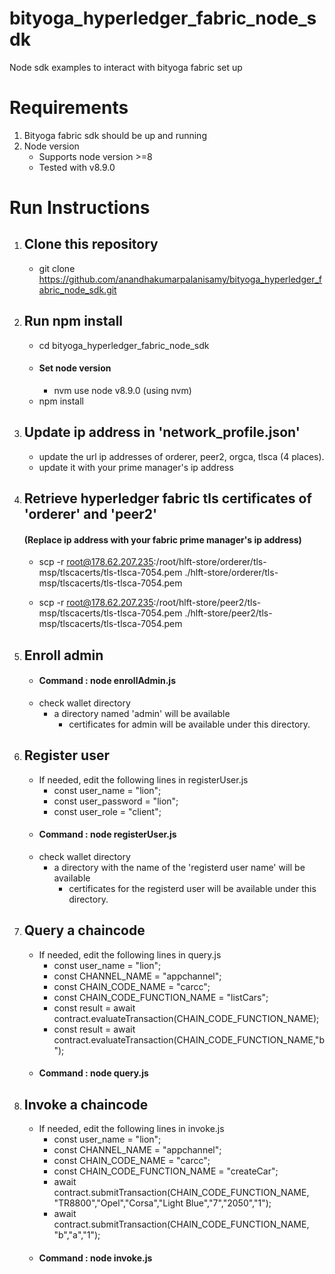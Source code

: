 # bityoga_hyperledger_fabric_node_sdk
Node sdk examples to interact with bityoga fabric set up

# Requirements
  1. Bityoga fabric sdk should be up and running
  2. Node version
     - Supports node version >=8
     - Tested with v8.9.0

# Run Instructions
  1. ## Clone this repository
      - git clone https://github.com/anandhakumarpalanisamy/bityoga_hyperledger_fabric_node_sdk.git
      
  2. ## Run npm install
      - cd bityoga_hyperledger_fabric_node_sdk
      - ####  Set node version
          -  nvm use node v8.9.0   (using nvm)
      - npm install
      
  3. ## Update ip address in 'network_profile.json'
      - update the url ip addresses of orderer, peer2, orgca, tlsca (4 places).
      - update it with your prime manager's ip address
      
  4.  ## Retrieve hyperledger fabric tls certificates of 'orderer' and 'peer2'
      #### (Replace ip address with your fabric prime manager's ip address)

        - scp -r root@178.62.207.235:/root/hlft-store/orderer/tls-msp/tlscacerts/tls-tlsca-7054.pem ./hlft-store/orderer/tls-msp/tlscacerts/tls-tlsca-7054.pem

        - scp -r root@178.62.207.235:/root/hlft-store/peer2/tls-msp/tlscacerts/tls-tlsca-7054.pem ./hlft-store/peer2/tls-msp/tlscacerts/tls-tlsca-7054.pem
        
   5. ## Enroll admin
        - #### Command : node enrollAdmin.js
        - check wallet directory
           - a directory named 'admin' will be available
              - certificates for admin will be available under this directory.

   6. ## Register user
        - If needed, edit the following lines in registerUser.js
          - const user_name = "lion";
          - const user_password = "lion";
          - const user_role = "client";
        - #### Command : node registerUser.js
        - check wallet directory
           - a directory with the name of the 'registerd user name' will be available
              - certificates for the registerd user  will be available under this directory.
    
   7. ## Query a chaincode
        - If needed, edit the following lines in query.js
          - const user_name = "lion";
          - const CHANNEL_NAME  = "appchannel";
          - const CHAIN_CODE_NAME = "carcc";
          - const CHAIN_CODE_FUNCTION_NAME = "listCars";
          - const result = await contract.evaluateTransaction(CHAIN_CODE_FUNCTION_NAME);
          - const result = await contract.evaluateTransaction(CHAIN_CODE_FUNCTION_NAME,"b");
        - #### Command : node query.js
        
   8. ## Invoke a chaincode
        - If needed, edit the following lines in invoke.js
          - const user_name = "lion";
          - const CHANNEL_NAME  = "appchannel";
          - const CHAIN_CODE_NAME = "carcc";
          - const CHAIN_CODE_FUNCTION_NAME = "createCar";
          - await contract.submitTransaction(CHAIN_CODE_FUNCTION_NAME, "TR8800","Opel","Corsa","Light Blue","7","2050","1");
          - await contract.submitTransaction(CHAIN_CODE_FUNCTION_NAME, "b","a","1");
      - #### Command : node invoke.js
